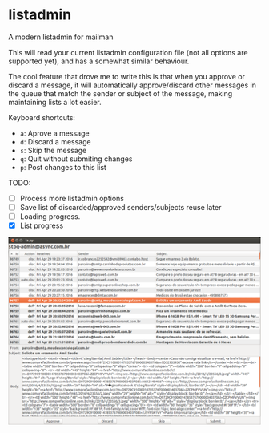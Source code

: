 # listadmin
A modern listadmin for mailman

This will read your current listadmin configuration file (not all options
are supported yet), and has a somewhat similar behaviour.

The cool feature that drove me to write this is that when you approve or
discard a message, it will automatically approve/discard other messages in
the queue that match the sender or subject of the message, making
maintaining lists a lot easier.

Keyboard shortcuts:

  - `a`: Aprove a message
  - `d`: Discard a message
  - `s`: Skip the message
  - `q`: Quit without submiting changes
  - `p`: Post changes to this list

TODO:
- [ ] Process more listadmin options
- [ ] Save list of discarded/approved senders/subjects reuse later
- [ ] Loading progress.
- [x] List progress

![screenshot](https://raw.githubusercontent.com/romaia/listadmin/master/listadmin.png)

